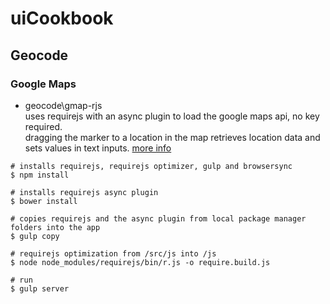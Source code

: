 # uiCookbook

## Geocode

### Google Maps
 
* 	geocode\gmap-rjs  
	uses requirejs with an async plugin to load the google maps api, no key required.  
	dragging the marker to a location in the map retrieves location data and sets values in text inputs.
	[more info](http://jimfrenette.com/2015/11/googlemap-requirejs/)   
```
# installs requirejs, requirejs optimizer, gulp and browsersync
$ npm install

# installs requirejs async plugin
$ bower install

# copies requirejs and the async plugin from local package manager folders into the app
$ gulp copy

# requirejs optimization from /src/js into /js
$ node node_modules/requirejs/bin/r.js -o require.build.js

# run
$ gulp server
```
